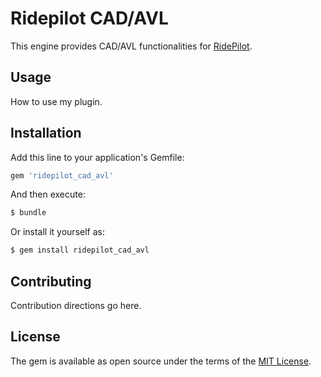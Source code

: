 # Ridepilot CAD/AVL
This engine provides CAD/AVL functionalities for [RidePilot](https://github.com/camsys/ridepilot).

## Usage
How to use my plugin.

## Installation
Add this line to your application's Gemfile:

```ruby
gem 'ridepilot_cad_avl'
```

And then execute:
```bash
$ bundle
```

Or install it yourself as:
```bash
$ gem install ridepilot_cad_avl
```

## Contributing
Contribution directions go here.

## License
The gem is available as open source under the terms of the [MIT License](http://opensource.org/licenses/MIT).